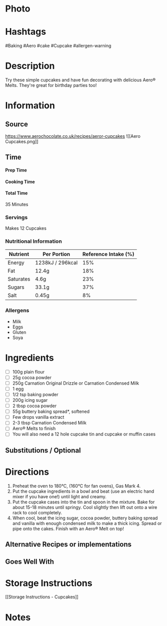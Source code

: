 # Photo

# Hashtags
#Baking #Aero #cake #Cupcake #allergen-warning 

# Description
Try these simple cupcakes and have fun decorating with delicious Aero® Melts. They're great for birthday parties too!
# Information
## Source
https://www.aerochocolate.co.uk/recipes/aeror-cupcakes
![[Aero Cupcakes.png]]
## Time
#### Prep Time

#### Cooking Time

#### Total Time
35 Minutes
### Servings
Makes 12 Cupcakes
### Nutritional Information
| Nutrient       | Per Portion | Reference Intake (%) |
|----------------|-------------|-----------------------|
| Energy        | 1238kJ / 296kcal | 15% |
| Fat           | 12.4g       | 18% |
| Saturates     | 4.6g        | 23% |
| Sugars        | 33.1g       | 37% |
| Salt          | 0.45g       | 8% |
### Allergens
- Milk
- Eggs
- Gluten
- Soya
# Ingredients
- [ ] 100g plain flour
- [ ] 25g cocoa powder
- [ ] 250g Carnation Original Drizzle or Carnation Condensed Milk
- [ ] 1 egg
- [ ] 1/2 tsp baking powder
- [ ] 200g icing sugar
- [ ] 2 tbsp cocoa powder
- [ ] 55g buttery baking spread*, softened
- [ ] Few drops vanilla extract
- [ ] 2-3 tbsp Carnation Condensed Milk
- [ ] Aero® Melts to finish
- [ ] You will also need a 12 hole cupcake tin and cupcake or muffin cases
## Substitutions / Optional

# Directions
1. Preheat the oven to 180°C, (160°C for fan ovens), Gas Mark 4.
2. Put the cupcake ingredients in a bowl and beat (use an electric hand mixer if you have one!) until light and creamy.
3. Put the cupcake cases into the tin and spoon in the mixture. Bake for about 15-18 minutes until springy. Cool slightly then lift out onto a wire rack to cool completely.
4. When cool, beat the icing sugar, cocoa powder, buttery baking spread and vanilla with enough condensed milk to make a thick icing. Spread or pipe onto the cakes. Finish with an Aero® Melt on top!
## Alternative Recipes or implementations

## Goes Well With

# Storage Instructions
[[Storage Instructions - Cupcakes]]
# Notes
